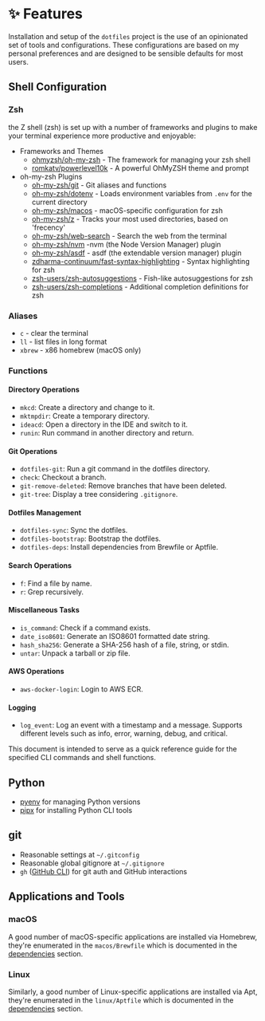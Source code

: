 # ✨ Features

Installation and setup of the `dotfiles` project is the use of an opinionated set of
tools and configurations. These configurations are based on my personal preferences
and are designed to be sensible defaults for most users.

## Shell Configuration

### Zsh

the Z shell (zsh) is set up
with a number of frameworks and plugins to make your terminal experience more
productive and enjoyable:

-   Frameworks and Themes
    -   [ohmyzsh/oh-my-zsh] - The framework for managing your zsh shell
    -   [romkatv/powerlevel10k] - A powerful OhMyZSH theme and prompt
-   oh-my-zsh Plugins
    -   [oh-my-zsh/git] - Git aliases and functions
    -   [oh-my-zsh/dotenv] - Loads environment variables from `.env` for the current directory
    -   [oh-my-zsh/macos] - macOS-specific configuration for zsh
    -   [oh-my-zsh/z] - Tracks your most used directories, based on 'frecency'
    -   [oh-my-zsh/web-search] - Search the web from the terminal
    -   [oh-my-zsh/nvm] -nvm (the Node Version Manager) plugin
    -   [oh-my-zsh/asdf] - asdf (the extendable version manager) plugin
    -   [zdharma-continuum/fast-syntax-highlighting] - Syntax highlighting for zsh
    -   [zsh-users/zsh-autosuggestions] - Fish-like autosuggestions for zsh
    -   [zsh-users/zsh-completions] - Additional completion definitions for zsh

### Aliases

-   `c` - clear the terminal
-   `ll` - list files in long format
-   `xbrew` - x86 homebrew (macOS only)

### Functions

#### Directory Operations

-   `mkcd`: Create a directory and change to it.
-   `mktmpdir`: Create a temporary directory.
-   `ideacd`: Open a directory in the IDE and switch to it.
-   `runin`: Run command in another directory and return.

#### Git Operations

-   `dotfiles-git`: Run a git command in the dotfiles directory.
-   `check`: Checkout a branch.
-   `git-remove-deleted`: Remove branches that have been deleted.
-   `git-tree`: Display a tree considering `.gitignore`.

#### Dotfiles Management

-   `dotfiles-sync`: Sync the dotfiles.
-   `dotfiles-bootstrap`: Bootstrap the dotfiles.
-   `dotfiles-deps`: Install dependencies from Brewfile or Aptfile.

#### Search Operations

-   `f`: Find a file by name.
-   `r`: Grep recursively.

#### Miscellaneous Tasks

-   `is_command`: Check if a command exists.
-   `date_iso8601`: Generate an ISO8601 formatted date string.
-   `hash_sha256`: Generate a SHA-256 hash of a file, string, or stdin.
-   `untar`: Unpack a tarball or zip file.

#### AWS Operations

-   `aws-docker-login`: Login to AWS ECR.

#### Logging

-   `log_event`: Log an event with a timestamp and a message. Supports different levels such as info, error, warning, debug, and critical.

This document is intended to serve as a quick reference guide for the specified CLI commands and shell functions.

## Python

-   [pyenv] for managing Python versions
-   [pipx] for installing Python CLI tools

## git

-   Reasonable settings at `~/.gitconfig`
-   Reasonable global gitignore at `~/.gitignore`
-   `gh` ([GitHub CLI]) for git auth and GitHub interactions

## Applications and Tools

### macOS

A good number of macOS-specific applications are installed via Homebrew,
they're enumerated in the `macos/Brewfile` which is documented in the
[dependencies](../dotfiles/dependencies.md) section.

### Linux

Similarly, a good number of Linux-specific applications are installed via Apt,
they're enumerated in the `linux/Aptfile` which is documented in the
[dependencies](../dotfiles/dependencies.md) section.

[OhMyBash]: https://github.com/ohmybash/oh-my-bash
[powerlevel10k]: https://github.com/romkatv/powerlevel10k
[OhMyZsh]: https://ohmyz.sh/
[zsh-users/zsh-autosuggestions]: https://github.com/zsh-users/zsh-autosuggestions
[zsh-users/zsh-completions]: https://github.com/zsh-users/zsh-completions
[zdharma-continuum/fast-syntax-highlighting]: https://github.com/zdharma-continuum/fast-syntax-highlighting
[aliases]: https://github.com/ohmyzsh/ohmyzsh/tree/master/plugins/git
[pipx]: https://github.com/pypa/pipx
[pyenv]: https://github.com/yyuu/pyenv
[ohmyzsh/oh-my-zsh]: https://github.com/ohmyzsh/oh-my-zsh
[zdharma-continuum/fast-syntax-highlighting]: https://github.com/zdharma-continuum/fast-syntax-highlighting
[zsh-users/zsh-autosuggestions]: https://github.com/zsh-users/zsh-autosuggestions
[romkatv/powerlevel10k]: https://github.com/romkatv/powerlevel10k
[oh-my-zsh/git]: https://github.com/ohmyzsh/ohmyzsh/tree/master/plugins/git
[oh-my-zsh/dotenv]: https://github.com/ohmyzsh/ohmyzsh/tree/master/plugins/dotenv
[oh-my-zsh/macos]: https://github.com/ohmyzsh/ohmyzsh/tree/master/plugins/macos
[oh-my-zsh/autojump]: https://github.com/ohmyzsh/ohmyzsh/tree/master/plugins/autojump
[oh-my-zsh/web-search]: https://github.com/ohmyzsh/ohmyzsh/tree/master/plugins/web-search
[oh-my-zsh/nvm]: https://github.com/ohmyzsh/ohmyzsh/tree/master/plugins/nvm
[oh-my-zsh/z]: https://github.com/ohmyzsh/ohmyzsh/tree/master/plugins/z
[oh-my-zsh/asdf]: https://github.com/ohmyzsh/ohmyzsh/tree/master/plugins/asdf
[zsh-users/zsh-completions]: https://github.com/zsh-users/zsh-completions
[zsh-users/zsh-history-substring-search]: https://github.com/zsh-users/zsh-history-substring-search
[GitHub CLI]: https://cli.github.com/
